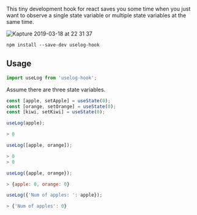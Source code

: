 This tiny development hook for react saves you some time when you just want to observe a single state variable or multiple state variables at the same time.


![Kapture 2019-03-18 at 22 31 37](https://user-images.githubusercontent.com/22943912/54565133-b8428000-49cd-11e9-964f-bf2b076533f4.gif)

`npm install --save-dev uselog-hook`

## Usage

```javascript
import useLog from 'uselog-hook';
```

Assume there are three state variables.

```javascript
const [apple, setApple] = useState(0);
const [orange, setOrange] = useState(0);
const [kiwi, setKiwi] = useState(0);
```

```javascript
useLog(apple);

> 0
```

```javascript
useLog([apple, orange]);

> 0
> 0
```

```javascript
useLog({apple, orange});

> {apple: 0, orange: 0}
```

```javascript
useLog({'Num of apples: ': apple});

> {'Num of apples': 0}
```